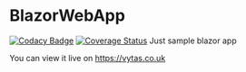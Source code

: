 # BlazorWebApp
[![Codacy Badge](https://app.codacy.com/project/badge/Grade/49c1c8fd003449c3856138e0d2b48f2e)](https://www.codacy.com/manual/VPleckaitis/BlazorWebApp?utm_source=github.com&amp;utm_medium=referral&amp;utm_content=VPleckaitis/BlazorWebApp&amp;utm_campaign=Badge_Grade)
[![Coverage Status](https://coveralls.io/repos/github/VPleckaitis/BlazorWebApp/badge.svg?branch=master)](https://coveralls.io/github/VPleckaitis/BlazorWebApp?branch=master)
Just sample blazor app

You can view it live on https://vytas.co.uk
